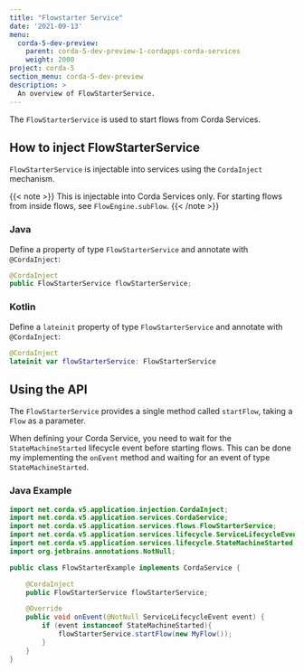 ```yaml
---
title: "Flowstarter Service"
date: '2021-09-13'
menu:
  corda-5-dev-preview:
    parent: corda-5-dev-preview-1-cordapps-corda-services
    weight: 2000
project: corda-5
section_menu: corda-5-dev-preview
description: >
  An overview of FlowStarterService.
---
```


The `FlowStarterService` is used to start flows from Corda Services.

## How to inject FlowStarterService

`FlowStarterService` is injectable into services using the `CordaInject` mechanism.

{{< note >}}
This is injectable into Corda Services only. For starting flows from inside flows, see `FlowEngine.subFlow`.
{{< /note >}}

### Java

Define a property of type `FlowStarterService` and annotate with `@CordaInject`:

```java
@CordaInject
public FlowStarterService flowStarterService;
```

### Kotlin

Define a `lateinit` property of type `FlowStarterService` and annotate with `@CordaInject`:

```kotlin
@CordaInject
lateinit var flowStarterService: FlowStarterService
```

## Using the API

The `FlowStarterService` provides a single method called `startFlow`, taking a `Flow` as a parameter.

When defining your Corda Service, you need to wait for the `StateMachineStarted` lifecycle event before starting flows. This can be done my implementing the `onEvent` method and waiting for an event of type `StateMachineStarted`.

### Java Example

```java
import net.corda.v5.application.injection.CordaInject;
import net.corda.v5.application.services.CordaService;
import net.corda.v5.application.services.flows.FlowStarterService;
import net.corda.v5.application.services.lifecycle.ServiceLifecycleEvent;
import net.corda.v5.application.services.lifecycle.StateMachineStarted;
import org.jetbrains.annotations.NotNull;

public class FlowStarterExample implements CordaService {

    @CordaInject
    public FlowStarterService flowStarterService;

    @Override
    public void onEvent(@NotNull ServiceLifecycleEvent event) {
        if (event instanceof StateMachineStarted){
            flowStarterService.startFlow(new MyFlow());
        }
    }
}
```
